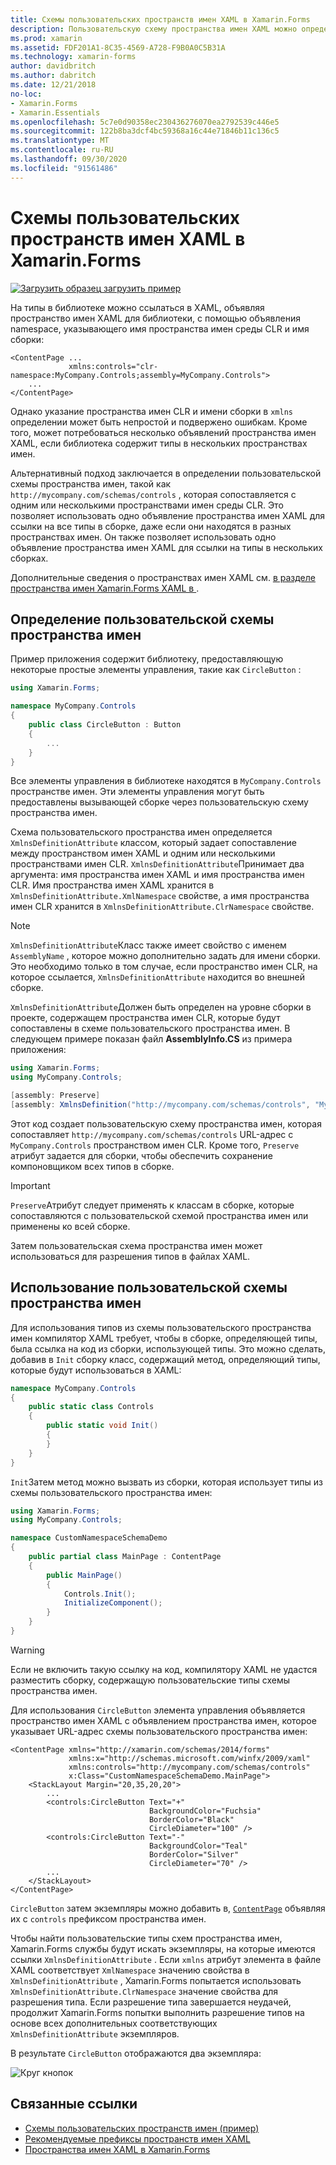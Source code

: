 ```yaml
---
title: Схемы пользовательских пространств имен XAML в Xamarin.Forms
description: Пользовательскую схему пространства имен XAML можно определить с помощью класса XmlnsDefinitionAttribute, который указывает сопоставление между пользовательским URL-адресом и одним или несколькими пространствами имен CLR. Пользовательская схема пространства имен может быть использована в объявлениях пространств имен XAML.
ms.prod: xamarin
ms.assetid: FDF201A1-8C35-4569-A728-F9B0A0C5B31A
ms.technology: xamarin-forms
author: davidbritch
ms.author: dabritch
ms.date: 12/21/2018
no-loc:
- Xamarin.Forms
- Xamarin.Essentials
ms.openlocfilehash: 5c7e0d90358ec230436276070ea2792539c446e5
ms.sourcegitcommit: 122b8ba3dcf4bc59368a16c44e71846b11c136c5
ms.translationtype: MT
ms.contentlocale: ru-RU
ms.lasthandoff: 09/30/2020
ms.locfileid: "91561486"
---
```

# <a name="xaml-custom-namespace-schemas-in-no-locxamarinforms"></a>Схемы пользовательских пространств имен XAML в Xamarin.Forms

[![Загрузить образец](~/media/shared/download.png) загрузить пример](https://docs.microsoft.com/samples/xamarin/xamarin-forms-samples/xaml-customnamespaceschemas)

На типы в библиотеке можно ссылаться в XAML, объявляя пространство имен XAML для библиотеки, с помощью объявления namespace, указывающего имя пространства имен среды CLR и имя сборки:

```xaml
<ContentPage ...
             xmlns:controls="clr-namespace:MyCompany.Controls;assembly=MyCompany.Controls">
    ...
</ContentPage>
```

Однако указание пространства имен CLR и имени сборки в `xmlns` определении может быть непростой и подвержено ошибкам. Кроме того, может потребоваться несколько объявлений пространства имен XAML, если библиотека содержит типы в нескольких пространствах имен.

Альтернативный подход заключается в определении пользовательской схемы пространства имен, такой как `http://mycompany.com/schemas/controls` , которая сопоставляется с одним или несколькими пространствами имен среды CLR. Это позволяет использовать одно объявление пространства имен XAML для ссылки на все типы в сборке, даже если они находятся в разных пространствах имен. Он также позволяет использовать одно объявление пространства имен XAML для ссылки на типы в нескольких сборках.

Дополнительные сведения о пространствах имен XAML см. [в разделе пространства имен Xamarin.Forms XAML в ](namespaces.md).

## <a name="defining-a-custom-namespace-schema"></a>Определение пользовательской схемы пространства имен

Пример приложения содержит библиотеку, предоставляющую некоторые простые элементы управления, такие как `CircleButton` :

```csharp
using Xamarin.Forms;

namespace MyCompany.Controls
{
    public class CircleButton : Button
    {
        ...
    }
}
```

Все элементы управления в библиотеке находятся в `MyCompany.Controls` пространстве имен. Эти элементы управления могут быть предоставлены вызывающей сборке через пользовательскую схему пространства имен.

Схема пользовательского пространства имен определяется `XmlnsDefinitionAttribute` классом, который задает сопоставление между пространством имен XAML и одним или несколькими пространствами имен CLR. `XmlnsDefinitionAttribute`Принимает два аргумента: имя пространства имен XAML и имя пространства имен CLR. Имя пространства имен XAML хранится в `XmlnsDefinitionAttribute.XmlNamespace` свойстве, а имя пространства имен CLR хранится в `XmlnsDefinitionAttribute.ClrNamespace` свойстве.

> [!NOTE]
> `XmlnsDefinitionAttribute`Класс также имеет свойство с именем `AssemblyName` , которое можно дополнительно задать для имени сборки. Это необходимо только в том случае, если пространство имен CLR, на которое ссылается, `XmlnsDefinitionAttribute` находится во внешней сборке.

`XmlnsDefinitionAttribute`Должен быть определен на уровне сборки в проекте, содержащем пространства имен CLR, которые будут сопоставлены в схеме пользовательского пространства имен. В следующем примере показан файл **AssemblyInfo.CS** из примера приложения:

```csharp
using Xamarin.Forms;
using MyCompany.Controls;

[assembly: Preserve]
[assembly: XmlnsDefinition("http://mycompany.com/schemas/controls", "MyCompany.Controls")]
```

Этот код создает пользовательскую схему пространства имен, которая сопоставляет `http://mycompany.com/schemas/controls` URL-адрес с `MyCompany.Controls` пространством имен CLR. Кроме того, `Preserve` атрибут задается для сборки, чтобы обеспечить сохранение компоновщиком всех типов в сборке.

> [!IMPORTANT]
> `Preserve`Атрибут следует применять к классам в сборке, которые сопоставляются с пользовательской схемой пространства имен или применены ко всей сборке.

Затем пользовательская схема пространства имен может использоваться для разрешения типов в файлах XAML.

## <a name="consuming-a-custom-namespace-schema"></a>Использование пользовательской схемы пространства имен

Для использования типов из схемы пользовательского пространства имен компилятор XAML требует, чтобы в сборке, определяющей типы, была ссылка на код из сборки, использующей типы. Это можно сделать, добавив в `Init` сборку класс, содержащий метод, определяющий типы, которые будут использоваться в XAML:

```csharp
namespace MyCompany.Controls
{
    public static class Controls
    {
        public static void Init()
        {
        }
    }
}
```

`Init`Затем метод можно вызвать из сборки, которая использует типы из схемы пользовательского пространства имен:

```csharp
using Xamarin.Forms;
using MyCompany.Controls;

namespace CustomNamespaceSchemaDemo
{
    public partial class MainPage : ContentPage
    {
        public MainPage()
        {
            Controls.Init();
            InitializeComponent();
        }
    }
}
```

> [!WARNING]
> Если не включить такую ссылку на код, компилятору XAML не удастся разместить сборку, содержащую пользовательские типы схемы пространства имен.

Для использования `CircleButton` элемента управления объявляется пространство имен XAML с объявлением пространства имен, которое указывает URL-адрес схемы пользовательского пространства имен:

```xaml
<ContentPage xmlns="http://xamarin.com/schemas/2014/forms"
             xmlns:x="http://schemas.microsoft.com/winfx/2009/xaml"
             xmlns:controls="http://mycompany.com/schemas/controls"
             x:Class="CustomNamespaceSchemaDemo.MainPage">
    <StackLayout Margin="20,35,20,20">
        ...
        <controls:CircleButton Text="+"
                               BackgroundColor="Fuchsia"
                               BorderColor="Black"
                               CircleDiameter="100" />
        <controls:CircleButton Text="-"
                               BackgroundColor="Teal"
                               BorderColor="Silver"
                               CircleDiameter="70" />
        ...
    </StackLayout>
</ContentPage>
```

`CircleButton` затем экземпляры можно добавить в, [`ContentPage`](xref:Xamarin.Forms.ContentPage) объявляя их с `controls` префиксом пространства имен.

Чтобы найти пользовательские типы схем пространства имен, Xamarin.Forms службы будут искать экземпляры, на которые имеются ссылки `XmlnsDefinitionAttribute` . Если `xmlns` атрибут элемента в файле XAML соответствует `XmlNamespace` значению свойства в `XmlnsDefinitionAttribute` , Xamarin.Forms попытается использовать `XmlnsDefinitionAttribute.ClrNamespace` значение свойства для разрешения типа. Если разрешение типа завершается неудачей, продолжит Xamarin.Forms попытки выполнить разрешение типов на основе всех дополнительных соответствующих `XmlnsDefinitionAttribute` экземпляров.

В результате `CircleButton` отображаются два экземпляра:

![Круг кнопок](custom-namespace-schemas-images/circle-buttons.png "Круг кнопок")

## <a name="related-links"></a>Связанные ссылки

- [Схемы пользовательских пространств имен (пример)](/samples/xamarin/xamarin-forms-samples/xaml-customnamespaceschemas)
- [Рекомендуемые префиксы пространств имен XAML](custom-prefix.md)
- [Пространства имен XAML в Xamarin.Forms](namespaces.md)